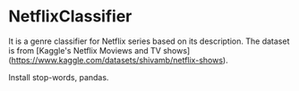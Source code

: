 # NetflixClassifier

It is a genre classifier for Netflix series based on its description. The dataset is from [Kaggle's Netflix Moviews and TV shows] (https://www.kaggle.com/datasets/shivamb/netflix-shows).

Install stop-words, pandas.

